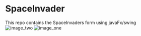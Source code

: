 # SpaceInvader
This repo contains the SpaceInvaders form using javaFx/swing
![image_two](https://github.com/inam-chandio/SpaceInvader/assets/126110565/33f03006-b43a-4c55-a0ad-2929b174966e)
![image_one](https://github.com/inam-chandio/SpaceInvader/assets/126110565/846e8c3a-01d1-4a46-8fae-129019531ff1)
